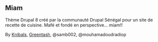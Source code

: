 ## Miam

Thème Drupal 8 créé par la communauté Drupal Sénégal pour un site de recette de cuisine. Mafé et fondé en perspective... miam!!

By [Knibals](git@github.com:knibals/miam.git), [Greentash](https://github.com/greentash), @samb002, @mouhamadoudradiop
